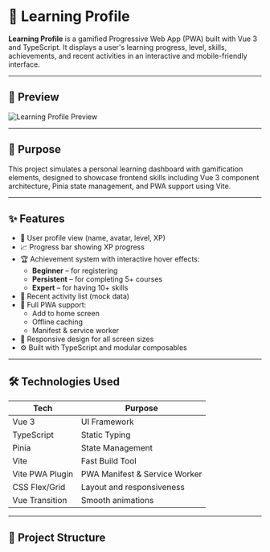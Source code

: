 # 🚀 Learning Profile

**Learning Profile** is a gamified Progressive Web App (PWA) built with Vue 3 and TypeScript. It displays a user's learning progress, level, skills, achievements, and recent activities in an interactive and mobile-friendly interface.

---

## 📸 Preview

![Learning Profile Preview](assets/input.gif)

---

## 🎯 Purpose

This project simulates a personal learning dashboard with gamification elements, designed to showcase frontend skills including Vue 3 component architecture, Pinia state management, and PWA support using Vite.

---

## ✨ Features

- 👤 User profile view (name, avatar, level, XP)
- 📈 Progress bar showing XP progress
- 🏆 Achievement system with interactive hover effects:
  - **Beginner** – for registering
  - **Persistent** – for completing 5+ courses
  - **Expert** – for having 10+ skills
- 📅 Recent activity list (mock data)
- 📲 Full PWA support:
  - Add to home screen
  - Offline caching
  - Manifest & service worker
- 📱 Responsive design for all screen sizes
- ⚙️ Built with TypeScript and modular composables

---

## 🛠️ Technologies Used

| Tech            | Purpose                       |
| --------------- | ----------------------------- |
| Vue 3           | UI Framework                  |
| TypeScript      | Static Typing                 |
| Pinia           | State Management              |
| Vite            | Fast Build Tool               |
| Vite PWA Plugin | PWA Manifest & Service Worker |
| CSS Flex/Grid   | Layout and responsiveness     |
| Vue Transition  | Smooth animations             |

---

## 📁 Project Structure
